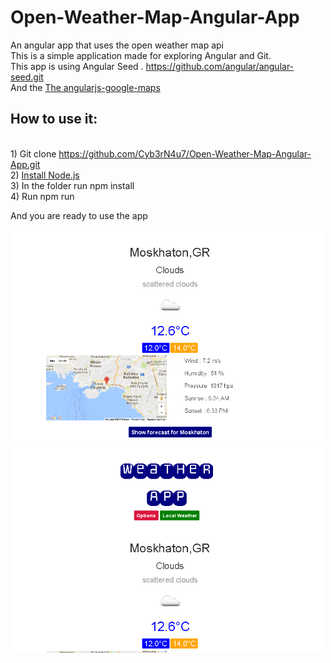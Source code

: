 
# Open-Weather-Map-Angular-App

An angular app that uses the open weather map api
</br>This is a simple application made for exploring Angular and Git.
</br>This app is using Angular Seed . https://github.com/angular/angular-seed.git
</br> And the <a href='https://ngmap.github.io/' target='blank_'> The angularjs-google-maps</a>

## How to use it:
</br>1) Git clone https://github.com/Cyb3rN4u7/Open-Weather-Map-Angular-App.git
</br>2) <a href='https://nodejs.org/' target ='blank_'>Install Node.js</a>
</br>3) In the folder run  npm install
</br>4) Run npm run

And you are ready to use the app



<img width="500" src="app/img/weather-app.png" alt="OpenWeather App"/>
</br> 
<img width="500" src="app/img/weather-app-main.png" alt="OpenWeather App"/>
